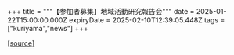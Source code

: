+++
title = """【参加者募集】地域活動研究報告会"""
date = 2025-01-22T15:00:00.000Z
expiryDate = 2025-02-10T12:39:05.448Z
tags = ["kuriyama","news"]
+++


[[source]](https://www.town.kuriyama.hokkaido.jp/site/kaigofukushi/30036.html)
